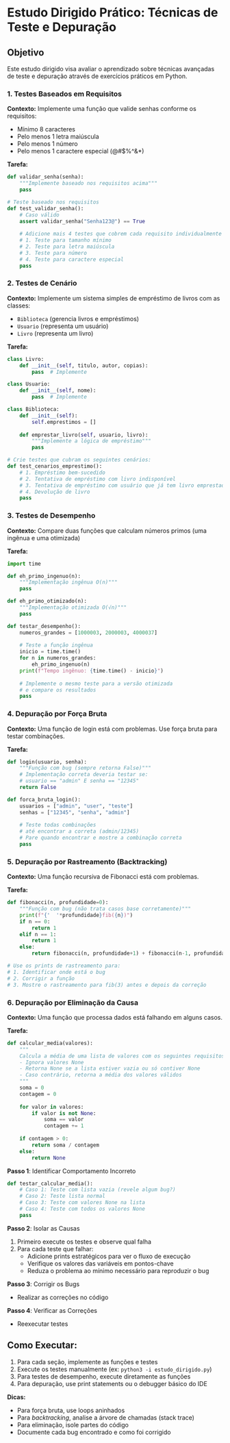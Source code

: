 # Estudo Dirigido Prático: Técnicas de Teste e Depuração

## Objetivo
Este estudo dirigido visa avaliar o aprendizado sobre técnicas avançadas de teste e depuração através de exercícios práticos em Python.

### 1. Testes Baseados em Requisitos

**Contexto:** Implemente uma função que valide senhas conforme os requisitos:
- Mínimo 8 caracteres
- Pelo menos 1 letra maiúscula
- Pelo menos 1 número
- Pelo menos 1 caractere especial (@#$%^&*)

**Tarefa:**
```python
def validar_senha(senha):
    """Implemente baseado nos requisitos acima"""
    pass

# Teste baseado nos requisitos
def test_validar_senha():
    # Caso válido
    assert validar_senha("Senha123@") == True
    
    # Adicione mais 4 testes que cobrem cada requisito individualmente
    # 1. Teste para tamanho mínimo
    # 2. Teste para letra maiúscula
    # 3. Teste para número
    # 4. Teste para caractere especial
    pass
```

### 2. Testes de Cenário

**Contexto:** Implemente um sistema simples de empréstimo de livros com as classes:
- `Biblioteca` (gerencia livros e empréstimos)
- `Usuario` (representa um usuário)
- `Livro` (representa um livro)

**Tarefa:**
```python
class Livro:
    def __init__(self, titulo, autor, copias):
        pass  # Implemente

class Usuario:
    def __init__(self, nome):
        pass  # Implemente

class Biblioteca:
    def __init__(self):
        self.emprestimos = []
    
    def emprestar_livro(self, usuario, livro):
        """Implemente a lógica de empréstimo"""
        pass

# Crie testes que cubram os seguintes cenários:
def test_cenarios_emprestimo():
    # 1. Empréstimo bem-sucedido
    # 2. Tentativa de empréstimo com livro indisponível
    # 3. Tentativa de empréstimo com usuário que já tem livro emprestado
    # 4. Devolução de livro
    pass
```

### 3. Testes de Desempenho

**Contexto:** Compare duas funções que calculam números primos (uma ingênua e uma otimizada)

**Tarefa:**
```python
import time

def eh_primo_ingenuo(n):
    """Implementação ingênua O(n)"""
    pass

def eh_primo_otimizado(n):
    """Implementação otimizada O(√n)"""
    pass

def testar_desempenho():
    numeros_grandes = [1000003, 2000003, 4000037]
    
    # Teste a função ingênua
    inicio = time.time()
    for n in numeros_grandes:
        eh_primo_ingenuo(n)
    print(f"Tempo ingênuo: {time.time() - inicio}")
    
    # Implemente o mesmo teste para a versão otimizada
    # e compare os resultados
    pass
```

### 4. Depuração por Força Bruta

**Contexto:** Uma função de login está com problemas. Use força bruta para testar combinações.

**Tarefa:**
```python
def login(usuario, senha):
    """Função com bug (sempre retorna False)"""
    # Implementação correta deveria testar se:
    # usuario == "admin" E senha == "12345"
    return False

def forca_bruta_login():
    usuarios = ["admin", "user", "teste"]
    senhas = ["12345", "senha", "admin"]
    
    # Teste todas combinações
    # até encontrar a correta (admin/12345)
    # Pare quando encontrar e mostre a combinação correta
    pass
```

### 5. Depuração por Rastreamento (Backtracking)

**Contexto:** Uma função recursiva de Fibonacci está com problemas.

**Tarefa:**
```python
def fibonacci(n, profundidade=0):
    """Função com bug (não trata casos base corretamente)"""
    print(f"{'  '*profundidade}fib({n})")
    if n == 0:
        return 1
    elif n == 1:
        return 1
    else:
        return fibonacci(n, profundidade+1) + fibonacci(n-1, profundidade+1)

# Use os prints de rastreamento para:
# 1. Identificar onde está o bug
# 2. Corrigir a função
# 3. Mostre o rastreamento para fib(3) antes e depois da correção
```

### 6. Depuração por Eliminação da Causa

**Contexto:** Uma função que processa dados está falhando em alguns casos.

**Tarefa:**
```python
def calcular_media(valores):
    """
    Calcula a média de uma lista de valores com os seguintes requisitos:
    - Ignora valores None
    - Retorna None se a lista estiver vazia ou só contiver None
    - Caso contrário, retorna a média dos valores válidos
    """
    soma = 0
    contagem = 0
    
    for valor in valores:
        if valor is not None:
            soma == valor  
            contagem += 1
    
    if contagem > 0:
        return soma / contagem  
    else:
        return None
```

**Passo 1**: Identificar Comportamento Incorreto

```python
def testar_calcular_media():
    # Caso 1: Teste com lista vazia (revele algum bug?)
    # Caso 2: Teste lista normal
    # Caso 3: Teste com valores None na lista
    # Caso 4: Teste com todos os valores None
    pass
```

**Passo 2**: Isolar as Causas

1. Primeiro execute os testes e observe qual falha
2. Para cada teste que falhar:
   - Adicione prints estratégicos para ver o fluxo de execução
   - Verifique os valores das variáveis em pontos-chave
   - Reduza o problema ao mínimo necessário para reproduzir o bug

**Passo 3**: Corrigir os Bugs 
- Realizar as correções no código

**Passo 4**: Verificar as Correções
- Reexecutar testes 

## Como Executar:

1. Para cada seção, implemente as funções e testes
2. Execute os testes manualmente (ex: `python3 -i estudo_dirigido.py`)
3. Para testes de desempenho, execute diretamente as funções
4. Para depuração, use print statements ou o debugger básico do IDE

**Dicas:**
- Para força bruta, use loops aninhados
- Para *backtracking*, analise a árvore de chamadas (stack trace)
- Para eliminação, isole partes do código
- Documente cada bug encontrado e como foi corrigido
